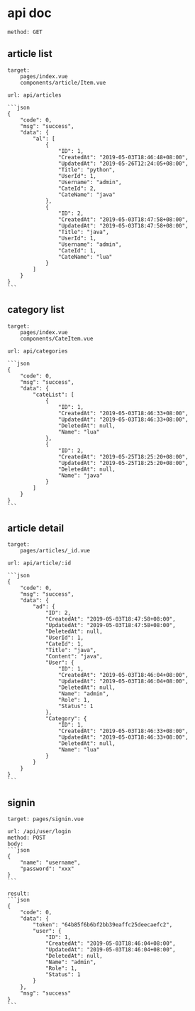 # api doc
    method: GET

## article list
    target: 
        pages/index.vue
        components/article/Item.vue
        
    url: api/articles
    
    ```json
    {
        "code": 0,
        "msg": "success",
        "data": {
            "al": [
                {
                    "ID": 1,
                    "CreatedAt": "2019-05-03T18:46:48+08:00",
                    "UpdatedAt": "2019-05-26T12:24:05+08:00",
                    "Title": "python",
                    "UserId": 1,
                    "Username": "admin",
                    "CateId": 2,
                    "CateName": "java"
                },
                {
                    "ID": 2,
                    "CreatedAt": "2019-05-03T18:47:58+08:00",
                    "UpdatedAt": "2019-05-03T18:47:58+08:00",
                    "Title": "java",
                    "UserId": 1,
                    "Username": "admin",
                    "CateId": 1,
                    "CateName": "lua"
                }
            ]
        }
    }
    ```
    
## category list
    target: 
        pages/index.vue
        components/CateItem.vue
        
    url: api/categories
    
    ```json
    {
        "code": 0,
        "msg": "success",
        "data": {
            "cateList": [
                {
                    "ID": 1,
                    "CreatedAt": "2019-05-03T18:46:33+08:00",
                    "UpdatedAt": "2019-05-03T18:46:33+08:00",
                    "DeletedAt": null,
                    "Name": "lua"
                },
                {
                    "ID": 2,
                    "CreatedAt": "2019-05-25T18:25:20+08:00",
                    "UpdatedAt": "2019-05-25T18:25:20+08:00",
                    "DeletedAt": null,
                    "Name": "java"
                }
            ]
        }
    }
    ```

## article detail
    target:
        pages/articles/_id.vue
      
    url: api/article/:id

    ```json
    {
        "code": 0,
        "msg": "success",
        "data": {
            "ad": {
                "ID": 2,
                "CreatedAt": "2019-05-03T18:47:58+08:00",
                "UpdatedAt": "2019-05-03T18:47:58+08:00",
                "DeletedAt": null,
                "UserId": 1,
                "CateId": 1,
                "Title": "java",
                "Content": "java",
                "User": {
                    "ID": 1,
                    "CreatedAt": "2019-05-03T18:46:04+08:00",
                    "UpdatedAt": "2019-05-03T18:46:04+08:00",
                    "DeletedAt": null,
                    "Name": "admin",
                    "Role": 1,
                    "Status": 1
                },
                "Category": {
                    "ID": 1,
                    "CreatedAt": "2019-05-03T18:46:33+08:00",
                    "UpdatedAt": "2019-05-03T18:46:33+08:00",
                    "DeletedAt": null,
                    "Name": "lua"
                }
            }
        }
    }
    ```
    
## signin
    target: pages/signin.vue
    
    url: /api/user/login
    method: POST
    body: 
    ```json
    {
    	"name": "username",
    	"password": "xxx"
    } 
    ```
    
    result:
    ```json
    {
        "code": 0,
        "data": {
            "token": "64b85f6b6bf2bb39eaffc25deecaefc2",
            "user": {
                "ID": 1,
                "CreatedAt": "2019-05-03T18:46:04+08:00",
                "UpdatedAt": "2019-05-03T18:46:04+08:00",
                "DeletedAt": null,
                "Name": "admin",
                "Role": 1,
                "Status": 1
            }
        },
        "msg": "success"
    }
    ```